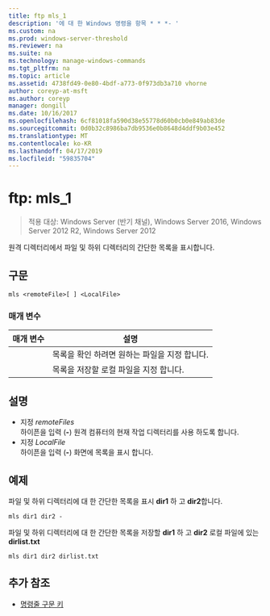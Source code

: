 ```yaml
---
title: ftp mls_1
description: '에 대 한 Windows 명령을 항목 * * *- '
ms.custom: na
ms.prod: windows-server-threshold
ms.reviewer: na
ms.suite: na
ms.technology: manage-windows-commands
ms.tgt_pltfrm: na
ms.topic: article
ms.assetid: 4738fd49-0e80-4bdf-a773-0f973db3a710 vhorne
author: coreyp-at-msft
ms.author: coreyp
manager: dongill
ms.date: 10/16/2017
ms.openlocfilehash: 6cf81018fa590d38e55778d60b0cb0e849ab83de
ms.sourcegitcommit: 0d0b32c8986ba7db9536e0b8648d4ddf9b03e452
ms.translationtype: MT
ms.contentlocale: ko-KR
ms.lasthandoff: 04/17/2019
ms.locfileid: "59835704"
---
```

# <a name="ftp-mls1"></a>ftp: mls_1

>적용 대상: Windows Server (반기 채널), Windows Server 2016, Windows Server 2012 R2, Windows Server 2012

원격 디렉터리에서 파일 및 하위 디렉터리의 간단한 목록을 표시합니다.   
## <a name="syntax"></a>구문  
```  
mls <remoteFile>[ ] <LocalFile>  
```  
### <a name="parameters"></a>매개 변수  
|매개 변수|설명|  
|-------|--------|  
|<remoteFile>|목록을 확인 하려면 원하는 파일을 지정 합니다.|  
|<LocalFile>|목록을 저장할 로컬 파일을 지정 합니다.|  
## <a name="remarks"></a>설명  
-   지정 *remoteFiles*  
    하이픈을 입력 (**-**) 원격 컴퓨터의 현재 작업 디렉터리를 사용 하도록 합니다.  
-   지정 *LocalFile*  
    하이픈을 입력 (**-**) 화면에 목록을 표시 합니다.  
## <a name="BKMK_Examples"></a>예제  
파일 및 하위 디렉터리에 대 한 간단한 목록을 표시 **dir1** 하 고 **dir2**합니다.  
```  
mls dir1 dir2 -  
```  
파일 및 하위 디렉터리에 대 한 간단한 목록을 저장할 **dir1** 하 고 **dir2** 로컬 파일에 있는 **dirlist.txt**  
```  
mls dir1 dir2 dirlist.txt   
```  
## <a name="additional-references"></a>추가 참조  
-   [명령줄 구문 키](command-line-syntax-key.md)  
